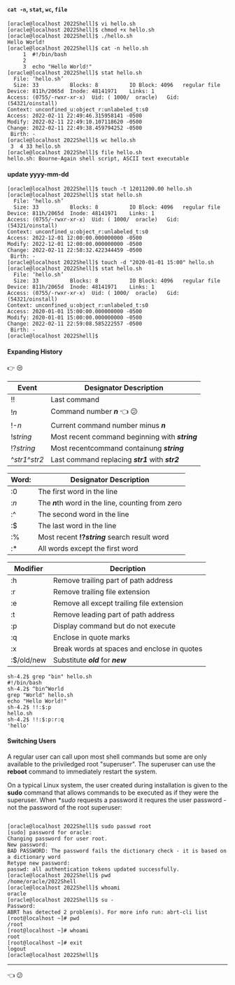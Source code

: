 

#### `cat -n`, `stat`, `wc`, `file`
``` console
[oracle@localhost 2022Shell]$ vi hello.sh
[oracle@localhost 2022Shell]$ chmod +x hello.sh
[oracle@localhost 2022Shell]$ ./hello.sh
Hello World!
[oracle@localhost 2022Shell]$ cat -n hello.sh
     1	#!/bin/bash
     2	
     3	echo "Hello World!"
[oracle@localhost 2022Shell]$ stat hello.sh
  File: ‘hello.sh’
  Size: 33        	Blocks: 8          IO Block: 4096   regular file
Device: 811h/2065d	Inode: 48141971    Links: 1
Access: (0755/-rwxr-xr-x)  Uid: ( 1000/  oracle)   Gid: (54321/oinstall)
Context: unconfined_u:object_r:unlabeled_t:s0
Access: 2022-02-11 22:49:46.315958141 -0500
Modify: 2022-02-11 22:49:10.107118620 -0500
Change: 2022-02-11 22:49:38.459794252 -0500
 Birth: -
[oracle@localhost 2022Shell]$ wc hello.sh
 3  4 33 hello.sh
[oracle@localhost 2022Shell]$ file hello.sh
hello.sh: Bourne-Again shell script, ASCII text executable
```
#### update yyyy-mm-dd
``` console
[oracle@localhost 2022Shell]$ touch -t 12011200.00 hello.sh
[oracle@localhost 2022Shell]$ stat hello.sh
  File: ‘hello.sh’
  Size: 33        	Blocks: 8          IO Block: 4096   regular file
Device: 811h/2065d	Inode: 48141971    Links: 1
Access: (0755/-rwxr-xr-x)  Uid: ( 1000/  oracle)   Gid: (54321/oinstall)
Context: unconfined_u:object_r:unlabeled_t:s0
Access: 2022-12-01 12:00:00.000000000 -0500
Modify: 2022-12-01 12:00:00.000000000 -0500
Change: 2022-02-11 22:58:32.422344459 -0500
 Birth: -
[oracle@localhost 2022Shell]$ touch -d "2020-01-01 15:00" hello.sh
[oracle@localhost 2022Shell]$ stat hello.sh
  File: ‘hello.sh’
  Size: 33        	Blocks: 8          IO Block: 4096   regular file
Device: 811h/2065d	Inode: 48141971    Links: 1
Access: (0755/-rwxr-xr-x)  Uid: ( 1000/  oracle)   Gid: (54321/oinstall)
Context: unconfined_u:object_r:unlabeled_t:s0
Access: 2020-01-01 15:00:00.000000000 -0500
Modify: 2020-01-01 15:00:00.000000000 -0500
Change: 2022-02-11 22:59:08.585222557 -0500
 Birth: -
[oracle@localhost 2022Shell]$ 
```

#### Expanding History
:point_right:   :unamused:

Event           | Designator Description
---             | ---
!!              | Last command
!*n*            | Command number ***n***          :point_left: :confused:
!-*n*           | Current command number minus ***n***
!*string*       | Most recent command beginning with ***string***
!?*string*      | Most recentcommand containung ***string***
^*str1*^*str2*  | Last command replacing ***str1*** with ***str2***

Word:           | Designator Description
---             | ---
:0              | The first word in the line
:*n*            | The ***n***th word in the line, counting from zero
:^              | The second word in the line
:$              | The last word in the line
:%              | Most recent **!?*string*** search result word
:*              | All words except the first word

Modifier        | Decription
---             | ---
:h              | Remove trailing part of path address
:r              | Remove trailing file extension
:e              | Remove all except trailing file extension
:t              | Remove leading part of path address
:p              | Display command but do not execute
:q              | Enclose in quote marks
:x              | Break words at spaces and enclose in quotes
:$/old/new      | Substitute ***old*** for ***new***

``` console
sh-4.2$ grep "bin" hello.sh
#!/bin/bash
sh-4.2$ ^bin^World
grep "World" hello.sh
echo "Hello World!"
sh-4.2$ !!:$:p
hello.sh
sh-4.2$ !!:$:p:r:q
'hello'
```

#### Switching Users
A regular user can call upon most shell commands but some are only available to the priviledged root "superuser".
The superuser can use the **reboot** command to immediately restart the system.

On a typical Linux system, the user created during installation is given to the **sudo** command that allows commands to be executed as if they were the superuser. When **sudo* requests a password it requres the user password - not the password of the root superuser:

``` console

```
``` console
[oracle@localhost 2022Shell]$ sudo passwd root
[sudo] password for oracle: 
Changing password for user root.
New password: 
BAD PASSWORD: The password fails the dictionary check - it is based on a dictionary word
Retype new password: 
passwd: all authentication tokens updated successfully.
[oracle@localhost 2022Shell]$ pwd
/home/oracle/2022Shell
[oracle@localhost 2022Shell]$ whoami
oracle
[oracle@localhost 2022Shell]$ su -
Password: 
ABRT has detected 2 problem(s). For more info run: abrt-cli list
[root@localhost ~]# pwd
/root
[root@localhost ~]# whoami
root
[root@localhost ~]# exit
logout
[oracle@localhost 2022Shell]$ 
```



---
:point_left: :confused:
